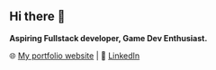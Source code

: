 ## Hi there 👋

**Aspiring Fullstack developer, Game Dev Enthusiast.**

🌐 [My portfolio website](https://wilsonandko.vercel.app) | 
🔗 [LinkedIn](https://www.linkedin.com/in/wilson-ko)  

